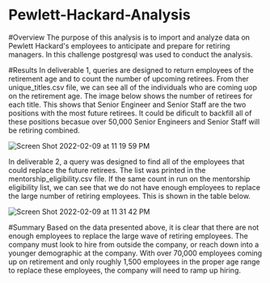 # Pewlett-Hackard-Analysis

#Overview
The purpose of this analysis is to import and analyze data on Pewlett Hackard's employees to anticipate and prepare for retiring managers. In this challenge postgresql was used to conduct the analysis. 

#Results
In deliverable 1, queries are designed to return employees of the retirement age and to count the number of upcoming retirees. From ther unique_titles.csv file, we can see all of the individuals who are coming uop on the retirement age. The image below shows the number of retirees for each title. This shows that Senior Engineer and Senior Staff are the two positions with the most future retirees. It could be dificult to backfill all of these positions becasue over 50,000 Senior Engineers and Senior Staff will be retiring combined. 

![Screen Shot 2022-02-09 at 11 19 59 PM](https://user-images.githubusercontent.com/95301484/153342588-ef9307d3-ea34-49b4-9546-4eb6bfc0d610.png)

In deliverable 2, a query was designed to find all of the employees that could replace the future retirees. The list was printed in the mentorship_eligibility.csv file. If the same count in run on the mentorship eligibility list, we can see that we do not have enough employees to replace the large number of retiring employees. This is shown in the table below. 

![Screen Shot 2022-02-09 at 11 31 42 PM](https://user-images.githubusercontent.com/95301484/153343802-cf9946ae-060a-454b-8168-6b95c90863fa.png)

#Summary
Based on the data presented above, it is clear that there are not enough employees to replace the large wave of retiring employees. The company must look to hire from outside the company, or reach down into a younger demographic at the company. With over 70,000 employees coming up on retirement and only roughly 1,500 employees in the proper age range to replace these employees, the company will need to ramp up hiring.


